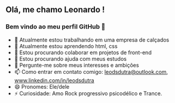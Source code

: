 ## Olá, me chamo Leonardo ! 
### Bem vindo ao meu perfil GitHub 👋

- 🔭 Atualmente estou trabalhando em uma empresa de calçados
- 🌱 Atualmente estou aprendendo html, css
- 👯 Estou procurando colaborar em projetos de front-end
- 🤔 Estou procurando ajuda com meus estudos
- 💬 Pergunte-me sobre meus interesses e ambições
- 📫 Como entrar em contato comigo: leodsdutra@outlook.com, www.linkedin.com/in/leodsdutra
- 😄 Pronomes: Ele/dele
- ⚡ Curiosidade: Amo Rock progressivo psicodélico e Trance.
